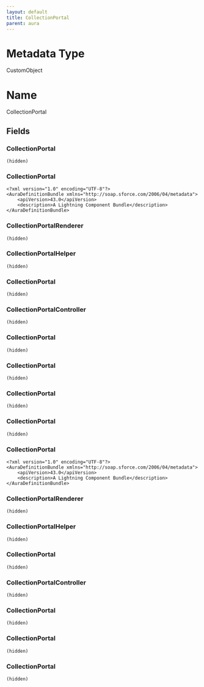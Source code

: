 ```yaml
---
layout: default
title: CollectionPortal
parent: aura
---
```

# Metadata Type
CustomObject

# Name
CollectionPortal
## Fields
### CollectionPortal

```
(hidden)
```
### CollectionPortal

```
<?xml version="1.0" encoding="UTF-8"?>
<AuraDefinitionBundle xmlns="http://soap.sforce.com/2006/04/metadata">
    <apiVersion>43.0</apiVersion>
    <description>A Lightning Component Bundle</description>
</AuraDefinitionBundle>
```
### CollectionPortalRenderer

```
(hidden)
```
### CollectionPortalHelper

```
(hidden)
```
### CollectionPortal

```
(hidden)
```
### CollectionPortalController

```
(hidden)
```
### CollectionPortal

```
(hidden)
```
### CollectionPortal

```
(hidden)
```
### CollectionPortal

```
(hidden)
```
### CollectionPortal

```
(hidden)
```
### CollectionPortal

```
<?xml version="1.0" encoding="UTF-8"?>
<AuraDefinitionBundle xmlns="http://soap.sforce.com/2006/04/metadata">
    <apiVersion>43.0</apiVersion>
    <description>A Lightning Component Bundle</description>
</AuraDefinitionBundle>
```
### CollectionPortalRenderer

```
(hidden)
```
### CollectionPortalHelper

```
(hidden)
```
### CollectionPortal

```
(hidden)
```
### CollectionPortalController

```
(hidden)
```
### CollectionPortal

```
(hidden)
```
### CollectionPortal

```
(hidden)
```
### CollectionPortal

```
(hidden)
```

